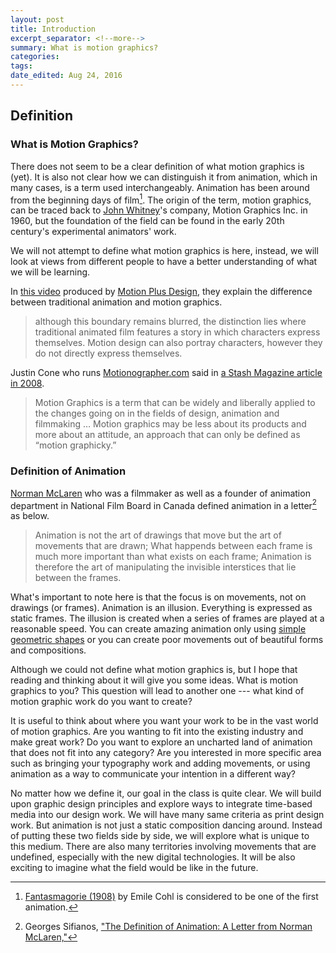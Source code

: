 ```yaml
---
layout: post	
title: Introduction
excerpt_separator: <!--more-->
summary: What is motion graphics?
categories:
tags:
date_edited: Aug 24, 2016
---
```





## Definition

### What is Motion Graphics?

There does not seem to be a clear definition of what motion graphics is (yet). It is also not clear how we can distinguish it from animation, which in many cases, is a term used interchangeably. Animation has been around from the beginning days of film[^first-animation]. The origin of the term, motion graphics, can be traced back to [John Whitney](https://en.wikipedia.org/wiki/John_Whitney_(animator))'s company, Motion Graphics Inc. in 1960, but the foundation of the field can be found in the early 20th century's experimental animators' work. 

We will not attempt to define what motion graphics is here, instead, we will look at views from different people to have a better understanding of what we will be learning.

In [this video](https://vimeo.com/29732896) produced by [Motion Plus Design](http://motion-plus-design.com), they explain the difference between traditional animation and motion graphics. 

> although this boundary remains blurred, the distinction lies where traditional animated film features a story in which characters express themselves. Motion design can also portray characters, however they do not directly express themselves.

Justin Cone who runs [Motionographer.com](http://motionographer.com) said in [a Stash Magazine article in 2008](https://www.stashmedia.tv/pdfs/coll_MG_booklet_screen.pdf).

> Motion Graphics is a term that can be widely and liberally applied to the changes going on in the fields of design, animation and filmmaking … Motion graphics may be less about its products and more about an attitude, an approach that can only be defined as “motion graphicky.”

### Definition of Animation

[Norman McLaren](https://www.nfb.ca/explore-all-directors/norman-mclaren/) who was a filmmaker as well as a founder of animation department in National Film Board in Canada defined animation in a letter[^sifianos] as below.

> Animation is not the art of drawings that move but the art of movements that are drawn; What happends between each frame is much more important than what exists on each frame; Animation is therefore the art of manipulating the invisible interstices that lie between the frames. 

What's important to note here is that the focus is on movements, not on drawings (or frames). Animation is an illusion. Everything is expressed as static frames. The illusion is created when a series of frames are played at a reasonable speed. You can create amazing animation only using [simple geometric shapes](https://www.youtube.com/watch?v=they7m6YePo) or you can create poor movements out of beautiful forms and compositions. 

Although we could not define what motion graphics is, but I hope that reading and thinking about it will give you some ideas. What is motion graphics to you? This question will lead to another one --- what kind of motion graphic work do you want to create? 

It is useful to think about where you want your work to be in the vast world of motion graphics. Are you wanting to fit into the existing industry and make great work? Do you want to explore an uncharted land of animation that does not fit into any category? Are you interested in more specific area such as bringing your typography work and adding movements, or using animation as a way to communicate your intention in a different way?

No matter how we define it, our goal in the class is quite clear. We will build upon graphic design principles and explore ways to integrate time-based media into our design work. We will have many same criteria as print design work. But animation is not just a static composition dancing around. Instead of putting these two fields side by side, we will explore what is unique to this medium. There are also many territories involving movements that are undefined, especially with the new digital technologies. It will be also exciting to imagine what the field would be like in the future.

<!-- more ideas to add
motion design
motion graphic design
motion designer - different/new roles, studio, interaction design

-->



<!-- footnotes -->
[^first-animation]: [Fantasmagorie (1908)](https://www.youtube.com/watch?v=aEAObel8yIE) by Emile Cohl is considered to be one of the first animation.

[^sifianos]: Georges Sifianos, ["The Definition of Animation: A Letter from Norman McLaren,"](http://www.animationjournal.com/abstracts/abstracts.html) 



